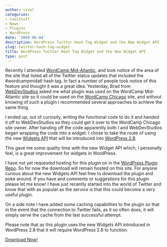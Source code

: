 ```yaml
---
author: sivel
categories:
- CoolStuff
- News
- Plugins
- WordPress
date: '2009-06-04'
description: WordPress Twitter Hash Tag Widget and the New Widget API
slug: twitter-hash-tag-widget
title: WordPress Twitter Hash Tag Widget and the New Widget API
type: post
---
```


Recently I attended [WordCamp Mid-Atlantic][1], and took notice of the area of the site that listed all of the Twitter status updates that included the #wordcampmidatl hash tag. In fact a number of people took notice of this feature and thought it was a great idea. Yesterday, Brad from [WebDevStudios][2] asked me what plugin was used on the WordCamp Mid-Atlantic site so it could be used on the [WordCamp Chicago][3] site, and without knowing of such a plugin I recommended several approaches to achieve the same thing.

I ended up, out of curiosity, writing the functional code to do it and handed it off to WebDevStudios so they could get it over to the WordCamp Chicago site owner. After handing off the code apparently both I and WebDevStudios began wrapping the code into a widget. I chose to take the route of using the new [Widgets API][4] that will be introduced into [WordPress 2.8][5].

This gave me some quality time with the new Widget API which, I personally feel, is a great improvement for widgets in WordPress.

I have not yet requested hosting for this plugin on in the [WordPress Plugin Repo][6]. So for now the download will remain hosted on this site. For anyone curious about the new Widgets API feel free to download the plugin and poke around. If you have and comments or suggestions for this plugin please let me know! I have just recently started into the world of Twitter and know that with as popular as the service is that this could become a very useful plugin.

On a side note I have added some caching capabilities to the plugin so that in the event that the connection to Twitter fails, as it so often does, it will simply serve the cache from the last successful attempt.

Please note that as this plugin uses the new Widgets API introduced in WordPress 2.8 that it will require WordPress 2.8 to function.

[Download Now!][7]

 [1]: http://www.wordcampmidatlantic.com
 [2]: http://www.webdevstudios.com/
 [3]: http://wordcampchicago.com/
 [4]: http://codex.wordpress.org/Plugins/WordPress_Widgets_Api
 [5]: http://codex.wordpress.org/Version_2.8
 [6]: http://wordpress.org/extend/plugins/
 [7]: http://cdn.sivel.net/t/w/twitter-hash-tag-widget.zip
